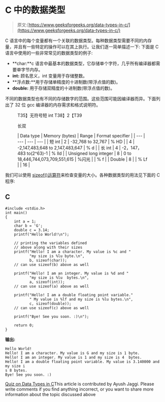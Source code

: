 # C 中的数据类型

> 原文:[https://www.geeksforgeeks.org/data-types-in-c/](https://www.geeksforgeeks.org/data-types-in-c/)

C 语言中的每个变量都有一个关联的数据类型。每种数据类型需要不同的内存量，并且有一些特定的操作可以在其上执行。让我们逐一简单描述一下:
下面是 C 语言中使用的一些非常常见的数据类型的例子:

*   **char:**c 语言中最基本的数据类型，它存储单个字符，几乎所有编译器都需要单字节内存。
*   **int:** 顾名思义，int 变量用于存储整数。
*   **浮点数:**用于存储单精度的十进制数(带浮点值的数)。
*   **double:** 用于存储双精度的十进制数(带浮点值的数)。

不同的数据类型也有不同的存储数字的范围。这些范围可能因编译器而异。下面列出了 32 位 gcc 编译器的内存需求和格式说明符。

<figure class="table">T35】无符号短 int
T38】2【T39

长双

| Data type
 | Memory (bytes)
 | Range
 | Format specifier
 |
| --- | --- | --- | --- |
| 短 int
 | 2
 | -32,768 to 32,767
 | % HD
 |
| 4
 | -2,147,483,648 to 2,147,483,647
 | % d
 |
| 长 int
 | 4
 | -2，147，483 to(2^63)-1
 | % lld
 |
| Unsigned long integer
 | 8
 | 0 to 18,446,744,073,709,551,615
 | %闪光
 |  | % f
 |
| Double
 | 8
 |  | % Lf
 |
| 16
 |

</figure>

我们可以使用 [sizeof()运算符](https://www.geeksforgeeks.org/sizeof-operator-c/)来检查变量的大小。各种数据类型的用法见下面的 C 程序:

## C

```
#include <stdio.h>
int main()
{
    int a = 1;
    char b = 'G';
    double c = 3.14;
    printf("Hello World!\n");

    // printing the variables defined
    // above along with their sizes
    printf("Hello! I am a character. My value is %c and "
           "my size is %lu byte.\n",
           b, sizeof(char));
    // can use sizeof(b) above as well

    printf("Hello! I am an integer. My value is %d and "
           "my size is %lu  bytes.\n",
           a, sizeof(int));
    // can use sizeof(a) above as well

    printf("Hello! I am a double floating point variable."
           " My value is %lf and my size is %lu bytes.\n",
           c, sizeof(double));
    // can use sizeof(c) above as well

    printf("Bye! See you soon. :)\n");

    return 0;
}
```

**输出:**

```
Hello World!
Hello! I am a character. My value is G and my size is 1 byte.
Hello! I am an integer. My value is 1 and my size is 4  bytes.
Hello! I am a double floating point variable. My value is 3.140000 and my size i
s 8 bytes.
Bye! See you soon. :)

```

[Quiz on Data Types in C](https://www.geeksforgeeks.org/c-language-2-gq/data-types-gq/)This article is contributed by Ayush Jaggi. Please write comments if you find anything incorrect, or you want to share more information about the topic discussed above